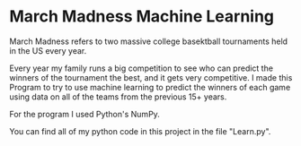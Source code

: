 # March Madness Machine Learning
March Madness refers to two massive college basektball tournaments held in the US every year.

Every year my family runs a big competition to see who can predict the winners of the tournament the best, and it gets very competitive. I made this Program to try to use machine learning to predict the winners of each game using data on all of the teams from the previous 15+ years.

For the program I used Python's NumPy.

You can find all of my python code in this project in the file "Learn.py".
